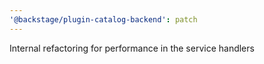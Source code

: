 ```yaml
---
'@backstage/plugin-catalog-backend': patch
---
```


Internal refactoring for performance in the service handlers
